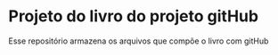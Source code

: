 # Projeto do livro do projeto gitHub

Esse repositório armazena os arquivos que compõe o livro com gitHub
